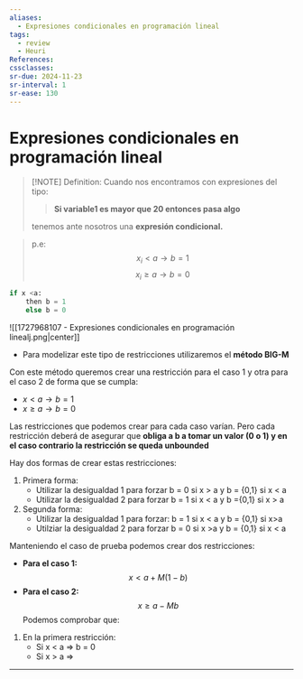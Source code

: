 ```yaml
---
aliases:
  - Expresiones condicionales en programación lineal
tags:
  - review
  - Heuri
References: 
cssclasses:
sr-due: 2024-11-23
sr-interval: 1
sr-ease: 130
---
```

# Expresiones condicionales en programación lineal

> [!NOTE] Definition: 
> Cuando nos encontramos con expresiones del tipo: 
> 
> > **Si variable1 es mayor que 20 entonces pasa algo**
>
> tenemos ante nosotros una **expresión condicional.** 

> p.e: $$x_i < a \rightarrow b=1$$
> $$x_i \geq a \rightarrow b = 0$$
```python
if x <a:
	then b = 1
	else b = 0
```

![[1727968107 - Expresiones condicionales en programación linealj.png|center]]
+ Para modelizar este tipo de restricciones utilizaremos el **método BIG-M**

Con este método queremos crear una restricción para el caso 1 y otra para el caso 2 de forma que se cumpla: 

+ $x<a \rightarrow b = 1$
+  $x\geq a \rightarrow b = 0$

Las restricciones que podemos crear para cada caso varían. Pero cada restricción deberá de asegurar que **obliga a b a tomar un valor (0 o 1) y en el caso contrario la restricción se queda unbounded**

Hay dos formas de crear estas restricciones:
1. Primera forma:
   + Utilizar la desigualdad 1 para forzar b = 0 si x > a y  b = {0,1} si x < a
   + Utilizar la desigualdad 2 para forzar b = 1 si x < a y b ={0,1} si x > a
2. Segunda forma: 
   + Utilizar la desigualdad 1 para forzar: b = 1 si x < a y b = {0,1} si x>a
   + Utilziar la desigualdad 2 para forzar b = 0 si x >a y b = {0,1} si x < a


Manteniendo el caso de prueba podemos crear dos restricciones: 
+ **Para el caso 1:**
  $$
  x < a + M(1-b)
   $$
+ **Para el caso 2:**
  $$
  x \geq a - Mb
   $$
Podemos comprobar que: 
1. En la primera restricción: 
   + Si x < a => b = 0
   + Si x > a => 

***
